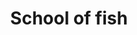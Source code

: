 ---
title: 'School of fish'
pubDate: 2025-07-22
description: 'A school of fish ready to have their photo taken'
camera: 'Nikon D3100'
image:
    url: 'fishes.jpg'
    alt: 'School of fish in the ocean'
tags: []
---